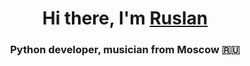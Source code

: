 <h1 align="center">Hi there, I'm <a href="https://t.me/ruslanchezhin" target="_blank">Ruslan</a></h1>
<h3 align="center">Python developer, musician from Moscow 🇷🇺</h3>

<!--
**Chezhin/Chezhin** is a ✨ _special_ ✨ repository because its `README.md` (this file) appears on your GitHub profile.

Here are some ideas to get you started:

- 🔭 I’m currently working on ...
- 🌱 I’m currently learning ...
- 👯 I’m looking to collaborate on ...
- 🤔 I’m looking for help with ...
- 💬 Ask me about ...
- 📫 How to reach me: ...
- 😄 Pronouns: ...
- ⚡ Fun fact: ...
-->
